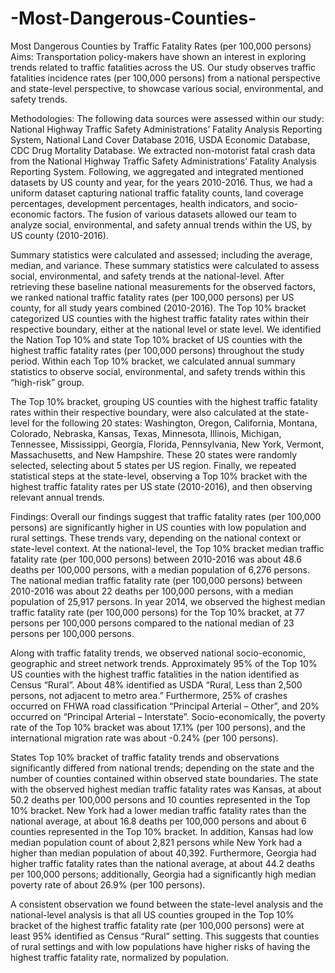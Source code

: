 # -Most-Dangerous-Counties-
Most Dangerous Counties by Traffic Fatality Rates (per 100,000 persons)
Aims:  Transportation policy-makers have shown an interest in exploring trends related to traffic fatalities across the US. Our study observes traffic fatalities incidence rates (per 100,000 persons) from a national perspective and state-level perspective, to showcase various social, environmental, and safety trends. 

Methodologies: The following data sources were assessed within our study: National Highway Traffic Safety Administrations’ Fatality Analysis Reporting System, National Land Cover Database 2016, USDA Economic Database, CDC Drug Mortality Database. We extracted non-motorist fatal crash data from the National Highway Traffic Safety Administrations’ Fatality Analysis Reporting System. Following, we aggregated and integrated mentioned datasets by US county and year, for the years 2010-2016. Thus, we had a uniform dataset capturing national traffic fatality counts, land coverage percentages, development percentages, health indicators, and socio-economic factors. The fusion of various datasets allowed our team to analyze social, environmental, and safety annual trends within the US, by US county (2010-2016). 

Summary statistics were calculated and assessed; including the average, median, and variance. These summary statistics were calculated to assess social, environmental, and safety trends at the national-level. After retrieving these baseline national measurements for the observed factors, we ranked national traffic fatality rates (per 100,000 persons) per US county, for all study years combined (2010-2016). The Top 10% bracket categorized US counties with the highest traffic fatality rates within their respective boundary, either at the national level or state level. We identified the Nation Top 10% and state Top 10% bracket of US counties with the highest traffic fatality rates (per 100,000 persons) throughout the study period. Within each Top 10% bracket, we calculated annual summary statistics to observe social, environmental, and safety trends within this “high-risk” group. 

The Top 10% bracket, grouping US counties with the highest traffic fatality rates within their respective boundary, were also calculated at the state-level for the following 20 states: Washington, Oregon, California, Montana, Colorado, Nebraska, Kansas, Texas, Minnesota, Illinois, Michigan, Tennessee, Mississippi, Georgia, Florida, Pennsylvania, New York, Vermont, Massachusetts, and New Hampshire. These 20 states were randomly selected, selecting about 5 states per US region. Finally, we repeated statistical steps at the state-level, observing a Top 10% bracket with the highest traffic fatality rates per US state (2010-2016), and then observing relevant annual trends. 

Findings:  Overall our findings suggest that traffic fatality rates (per 100,000 persons) are significantly higher in US counties with low population and rural settings. These trends vary, depending on the national context or state-level context. At the national-level, the Top 10% bracket median traffic fatality rate (per 100,000 persons) between 2010-2016 was about 48.6 deaths per 100,000 persons, with a median population of 6,276 persons. The national median traffic fatality rate (per 100,000 persons) between 2010-2016 was about 22 deaths per 100,000 persons, with a median population of 25,917 persons. In year 2014, we observed the highest median traffic fatality rate (per 100,000 persons) for the Top 10% bracket, at 77 persons per 100,000 persons compared to the national median of 23 persons per 100,000 persons. 

Along with traffic fatality trends, we observed national socio-economic, geographic and street network trends. Approximately 95% of the Top 10% US counties with the highest traffic fatalities in the nation identified as Census “Rural”. About 48% identified as USDA “Rural, Less than 2,500 persons, not adjacent to metro area.” Furthermore, 25% of crashes occurred on FHWA road classification “Principal Arterial – Other”, and 20% occurred on “Principal Arterial – Interstate”. Socio-economically, the poverty rate of the Top 10% bracket was about 17.1% (per 100 persons), and the international migration rate was about -0.24% (per 100 persons).

States Top 10% bracket of traffic fatality trends and observations significantly differed from national trends; depending on the state and the number of counties contained within observed state boundaries. The state with the observed highest median traffic fatality rates was Kansas, at about 50.2 deaths per 100,000 persons and 10 counties represented in the Top 10% bracket. New York had a lower median traffic fatality rates than the national average, at about 16.8 deaths per 100,000 persons and about 6 counties represented in the Top 10% bracket. In addition, Kansas had low median population count of about 2,821 persons while New York had a higher than median population of about 40,392. Furthermore, Georgia had higher traffic fatality rates than the national average, at about 44.2 deaths per 100,000 persons; additionally, Georgia had a significantly high median poverty rate of about 26.9% (per 100 persons). 

A consistent observation we found between the state-level analysis and the national-level analysis is that all US counties grouped in the Top 10% bracket of the highest traffic fatality rate (per 100,000 persons) were at least 95% identified as Census “Rural” setting. This suggests that counties of rural settings and with low populations have higher risks of having the highest traffic fatality rate, normalized by population.
